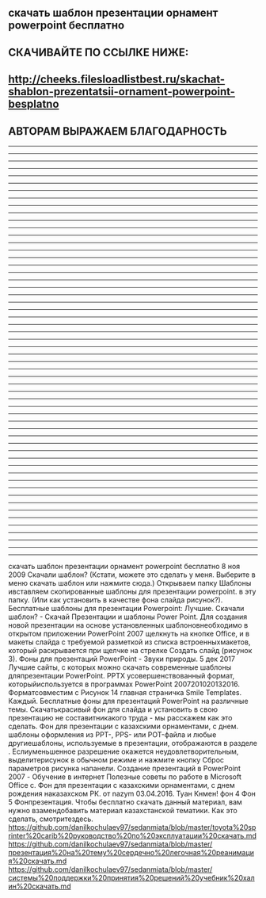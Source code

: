 скачать шаблон презентации орнамент powerpoint бесплатно
--------------------------------------------------
СКАЧИВАЙТЕ ПО ССЫЛКЕ НИЖЕ:
--------------------------------------------------
http://cheeks.filesloadlistbest.ru/skachat-shablon-prezentatsii-ornament-powerpoint-besplatno
--------------------------------------------------
АВТОРАМ ВЫРАЖАЕМ БЛАГОДАРНОСТЬ
--------------------------------------------------
--------------------------------------------------
--------------------------------------------------
--------------------------------------------------
--------------------------------------------------
--------------------------------------------------
--------------------------------------------------
--------------------------------------------------
--------------------------------------------------
--------------------------------------------------
--------------------------------------------------
--------------------------------------------------
--------------------------------------------------
--------------------------------------------------
--------------------------------------------------
--------------------------------------------------
--------------------------------------------------
--------------------------------------------------
--------------------------------------------------
--------------------------------------------------
--------------------------------------------------
--------------------------------------------------
--------------------------------------------------
--------------------------------------------------
--------------------------------------------------
--------------------------------------------------
--------------------------------------------------
--------------------------------------------------
--------------------------------------------------
--------------------------------------------------
--------------------------------------------------
--------------------------------------------------
--------------------------------------------------
--------------------------------------------------
--------------------------------------------------
--------------------------------------------------
--------------------------------------------------
--------------------------------------------------
--------------------------------------------------
--------------------------------------------------
--------------------------------------------------
--------------------------------------------------
--------------------------------------------------
--------------------------------------------------
--------------------------------------------------
--------------------------------------------------
--------------------------------------------------
--------------------------------------------------
--------------------------------------------------
--------------------------------------------------
--------------------------------------------------
--------------------------------------------------
--------------------------------------------------
--------------------------------------------------
--------------------------------------------------
--------------------------------------------------
--------------------------------------------------
скачать шаблон презентации орнамент powerpoint бесплатно 8 ноя 2009  Скачали шаблон? (Кстати, можете это сделать у меня. Выберите в меню скачать шаблон или нажмите сюда.)  Открываем папку Шаблоны ивставляем скопированные шаблоны для презентации powerpoint. в эту папку. (Или как установить в качестве фона слайда рисунок?). Бесплатные шаблоны для презентации Powerpoint: Лучшие. Скачали шаблон? - Скачай Презентации и шаблоны Power Point. Для создания новой презентации на основе установленных шаблоновнеобходимо в открытом приложении PowerPoint 2007 щелкнуть на кнопке Office, и в  макеты слайда с требуемой разметкой из списка встроенныхмакетов, который раскрывается при щелчке на стрелке Создать слайд (рисунок 3). Фоны для презентаций PowerPoint - Звуки природы. 5 дек 2017  Лучшие сайты, с которых можно скачать современные шаблоны дляпрезентации PowerPoint.  PPTX  усовершенствованный формат, которыйиспользуется в программах PowerPoint 2007201020132016. Форматсовместим с  Рисунок 14  главная страничка Smile Templates. Каждый. Бесплатные фоны для презентаций PowerPoint на различные темы. Скачатькрасивый фон для слайда и установить в свою презентацию не составитникакого труда - мы расскажем как это сделать. Фон для презентации с казахскими орнаментами, с днем. шаблоны оформления из PPT-, PPS- или POT-файла и любые другиешаблоны, используемые в презентации, отображаются в разделе . Еслиуменьшенное разрешение окажется неудовлетворительным, выделитерисунок в обычном режиме и нажмите кнопку Сброс параметров рисунка напанели. Создание презентаций в PowerPoint 2007 - Обучение в интернет
Полезные советы по работе в Microsoft Office c. Фон для презентации с казахскими орнаментами, с днем рождения наказахском РК. от nazym  03.04.2016. Туан Кнмен! фон 4 Фон 5 Фонпрезентация. Чтобы бесплатно скачать данный материал, вам нужно взамендобавить материал казахстанской тематики. Как это сделать, смотритездесь.
https://github.com/danilkochulaev97/sedanmiata/blob/master/toyota%20sprinter%20carib%20руководство%20по%20эксплуатации%20скачать.md
https://github.com/danilkochulaev97/sedanmiata/blob/master/презентация%20на%20тему%20сердечно%20легочная%20реанимация%20скачать.md
https://github.com/danilkochulaev97/sedanmiata/blob/master/системы%20поддержки%20принятия%20решений%20учебник%20халин%20скачать.md